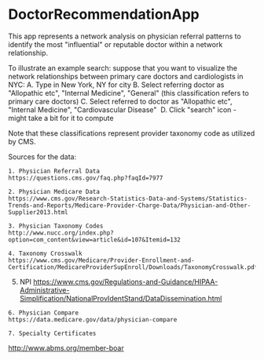 # DoctorRecommendationApp

This app represents a network analysis on physician referral patterns to identify the most "influential" or reputable doctor within a network relationship.

To illustrate an example search: suppose that you want to visualize the network relationships between primary care doctors and cardiologists in NYC:
A. Type in New York, NY for city
B. Select referring doctor as "Allopathic etc", "Internal Medicine", "General" (this classification refers to primary care doctors)
C. Select referred to doctor as "Allopathic etc", "Internal Medicine", "Cardiovascular Disease" 
D. Click "search" icon - might take a bit for it to compute

Note that these classifications represent provider taxonomy code as utilized by CMS. 

Sources for the data:

	1. Physician Referral Data
	https://questions.cms.gov/faq.php?faqId=7977
	
	2. Physician Medicare Data
	https://www.cms.gov/Research-Statistics-Data-and-Systems/Statistics-Trends-and-Reports/Medicare-Provider-Charge-Data/Physician-and-Other-Supplier2013.html
	
	3. Physician Taxonomy Codes
	http://www.nucc.org/index.php?option=com_content&view=article&id=107&Itemid=132
	
	4. Taxonomy Crosswalk
	https://www.cms.gov/Medicare/Provider-Enrollment-and-Certification/MedicareProviderSupEnroll/Downloads/TaxonomyCrosswalk.pdf
	
  5. NPI
	https://www.cms.gov/Regulations-and-Guidance/HIPAA-Administrative-Simplification/NationalProvIdentStand/DataDissemination.html
	
	6. Physician Compare
	https://data.medicare.gov/data/physician-compare

	7. Specialty Certificates
http://www.abms.org/member-boar
